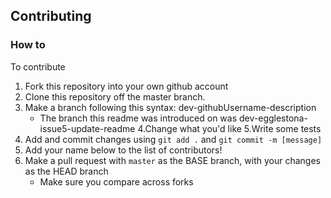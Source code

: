 ## Contributing

### How to

To contribute
1. Fork this repository into your own github account
2. Clone this repository off the master branch.
3. Make a branch following this syntax: dev-githubUsername-description
    * The branch this readme was introduced on was dev-egglestona-issue5-update-readme
4.Change what you'd like
5.Write some tests
6. Add and commit changes using ```git add .``` and ```git commit -m [message]```
7. Add your name below to the list of contributors!
8. Make a pull request with ```master``` as the BASE branch, with your changes as the HEAD branch
    * Make sure you compare across forks
